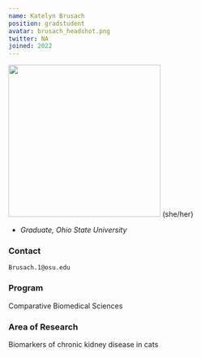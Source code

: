 ```yaml
---
name: Katelyn Brusach
position: gradstudent
avatar: brusach_headshot.png
twitter: NA
joined: 2022
---
```


  <img width="300" src="{{site.baseurl}}/images/people/{{page.avatar}}" data-action="zoom">
(she/her)

- _Graduate, Ohio State University_<br>

### Contact

<i class="fa fa-envelope-o"></i> `Brusach.1@osu.edu`

### Program
Comparative Biomedical Sciences

### Area of Research
Biomarkers of chronic kidney disease in cats

